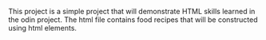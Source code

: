 This project is a simple project that will demonstrate HTML skills learned in the odin project. The html file contains food recipes that will be constructed using html elements. 